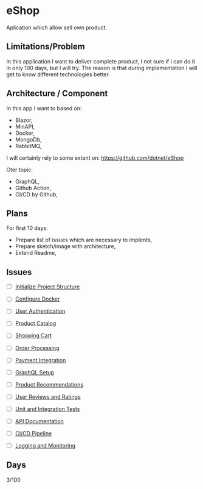 # eShop

Aplication which allow sell own product.

## Limitations/Problem

In this application I want to deliver complete product, I not sure if I can do it in only 100 days, but I will try.
The reason is that during implementation I will get to know different technologies better.

## Architecture / Component

In this app I want to based on:
- Blazor,
- MinAPI,
- Docker,
- MongoDb,
- RabbitMQ,

I will certainly rely to some extent on: https://github.com/dotnet/eShop

Oter topic:
- GraphQL,
- Github Action,
- CI/CD by Github,

## Plans

For first 10 days:
- Prepare list of issues which are necessary to implents,
- Prepare sketch/image with architecture,
- Extend Readme,

## Issues

- [ ] [Initialize Project Structure](https://github.com/MateuszHamera/eShop/issues/1)
- [ ] [Configure Docker](https://github.com/MateuszHamera/eShop/issues/2)
- [ ] [User Authentication](https://github.com/MateuszHamera/eShop/issues/3)
- [ ] [Product Catalog](https://github.com/MateuszHamera/eShop/issues/4)
- [ ] [Shopping Cart](https://github.com/MateuszHamera/eShop/issues/5)
- [ ] [Order Processing](https://github.com/MateuszHamera/eShop/issues/6)
- [ ] [Payment Integration](https://github.com/MateuszHamera/eShop/issues/7)
- [ ] [GraphQL Setup](https://github.com/MateuszHamera/eShop/issues/8)
- [ ] [Product Recommendations](https://github.com/MateuszHamera/eShop/issues/9)
- [ ] [User Reviews and Ratings](https://github.com/MateuszHamera/eShop/issues/10)
- [ ] [Unit and Integration Tests](https://github.com/MateuszHamera/eShop/issues/11)
- [ ] [API Documentation](https://github.com/MateuszHamera/eShop/issues/12)
- [ ] [CI/CD Pipeline](https://github.com/MateuszHamera/eShop/issues/13)
- [ ] [Logging and Monitoring](https://github.com/MateuszHamera/eShop/issues/14)


## Days

3/100
